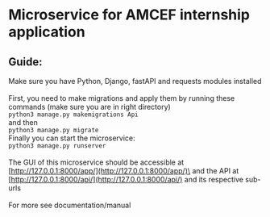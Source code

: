 # Microservice for AMCEF internship application

## Guide:
Make sure you have Python, Django, fastAPI and requests modules installed \
\
First, you need to make migrations and apply them by running these commands 
(make sure you are in right directory)\
`python3 manage.py makemigrations Api`\
and then \
`python3 manage.py migrate`\
Finally you can start the microservice:\
`python3 manage.py runserver`\
\
The GUI of this microservice should be accessible at [http://127.0.0.1:8000/app/](http://127.0.0.1:8000/app/)\
and the API at [http://127.0.0.1:8000/api/](http://127.0.0.1:8000/api/) and its respective sub-urls\
\
For more see documentation/manual 
